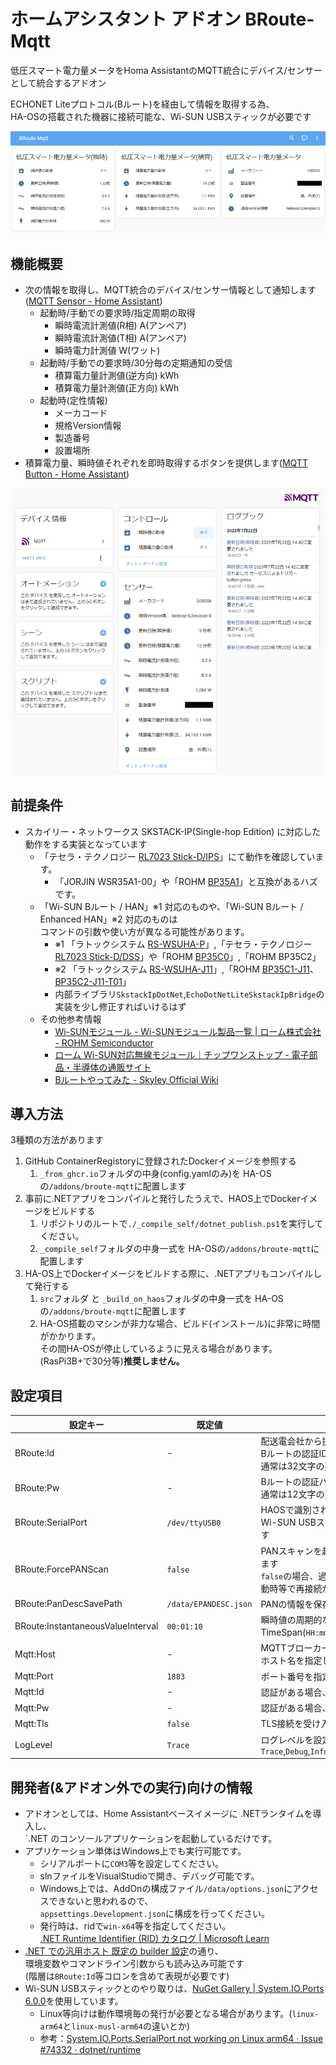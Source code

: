 # ホームアシスタント アドオン BRoute-Mqtt
低圧スマート電力量メータをHoma AssistantのMQTT統合にデバイス/センサーとして統合するアドオン

ECHONET Liteプロトコル(Bルート)を経由して情報を取得する為、<br>
HA-OSの搭載された機器に接続可能な、Wi-SUN USBスティックが必要です

![ダッシュボード上の表示例 画像1](_images/01.png)

## 機能概要
* 次の情報を取得し、MQTT統合のデバイス/センサー情報として通知します([MQTT Sensor - Home Assistant](https://www.home-assistant.io/integrations/sensor.mqtt/))
  * 起動時/手動での要求時/指定周期の取得
    * 瞬時電流計測値(R相) A(アンペア)
    * 瞬時電流計測値(T相) A(アンペア)
    * 瞬時電力計測値 W(ワット)
  * 起動時/手動での要求時/30分毎の定期通知の受信
    * 積算電力量計測値(逆方向) kWh
    * 積算電力量計測値(正方向) kWh
  * 起動時(定性情報)
    * メーカコード
    * 規格Version情報
    * 製造番号
    * 設置場所
* 積算電力量、瞬時値それぞれを即時取得するボタンを提供します([MQTT Button - Home Assistant](https://www.home-assistant.io/integrations/button.mqtt/))

![MQTT統合のデバイス画面](_images/02.png)

## 前提条件
* スカイリー・ネットワークス SKSTACK-IP(Single-hop Edition) に対応した動作をする実装となっています
    * 「テセラ・テクノロジー [RL7023 Stick-D/IPS](https://www.tessera.co.jp/product/rfmodul/rl7023stick-d_ips.html)」にて動作を確認しています。
        * 「JORJIN WSR35A1-00」や「ROHM [BP35A1](https://www.rohm.co.jp/products/wireless-communication/specified-low-power-radio-modules/bp35a1-product)」と互換があるハズです。
   * 「Wi-SUN Bルート / HAN」※1 対応のものや、「Wi-SUN Bルート /
Enhanced HAN」※2 対応のものは<br>コマンドの引数や使い方が異なる可能性があります。
      * ※1 「ラトックシステム [RS-WSUHA-P](https://www.ratocsystems.com/products/wisun/usb-wisun/rs-wsuha/)」,「テセラ・テクノロジー [RL7023 Stick-D/DSS](https://www.tessera.co.jp/product/rfmodul/rl7023stick-d_dss.html)」や「ROHM [BP35C0](https://www.rohm.co.jp/products/wireless-communication/specified-low-power-radio-modules/bp35c0-product)」,「ROHM BP35C2」
      * ※2 「ラトックシステム [RS-WSUHA-J11](https://www.ratocsystems.com/products/wisun/usb-wisun/rs-wsuha/)」,「ROHM [BP35C1-J11](https://www.rohm.co.jp/products/wireless-communication/specified-low-power-radio-modules/bp35c0-j11-product)、[BP35C2-J11-T01](https://www.rohm.co.jp/products/wireless-communication/specified-low-power-radio-modules/bp35c0-j11-product)」
      * 内部ライブラリ`SkstackIpDotNet`,`EchoDotNetLiteSkstackIpBridge`の実装を少し修正すればいけるはず
   * その他参考情報
       * [Wi-SUNモジュール - Wi-SUNモジュール製品一覧 | ローム株式会社 - ROHM Semiconductor](https://www.rohm.co.jp/products/wireless-communication/specified-low-power-radio-modules#anc-01)
       * [ローム Wi-SUN対応無線モジュール｜チップワンストップ - 電子部品・半導体の通販サイト](https://www.chip1stop.com/sp/products/rohm_wi-sun-module)
       * [Bルートやってみた - Skyley Official Wiki](https://www.skyley.com/wiki/index.php?B%E3%83%AB%E3%83%BC%E3%83%88%E3%82%84%E3%81%A3%E3%81%A6%E3%81%BF%E3%81%9F)

## 導入方法

3種類の方法があります

1. GitHub ContainerRegistoryに登録されたDockerイメージを参照する
    1. `_from_ghcr.io`フォルダの中身(config.yamlのみ)を HA-OSの`/addons/broute-mqtt`に配置します
1. 事前に.NETアプリをコンパイルと発行したうえで、HAOS上でDockerイメージをビルドする
    1. リポジトリのルートで`./_compile_self/dotnet_publish.ps1`を実行してください。
    1. `_compile_self`フォルダの中身一式を HA-OSの`/addons/broute-mqtt`に配置します
1. HA-OS上でDockerイメージをビルドする際に、.NETアプリもコンパイルして発行する
    1. `src`フォルダ と `_build_on_haos`フォルダの中身一式を HA-OSの`/addons/broute-mqtt`に配置します
    1. HA-OS搭載のマシンが非力な場合、ビルド(インストール)に非常に時間がかかります。<br>その間HA-OSが停止しているように見える場合があります。(RasPi3B+で30分等)**推奨しません。**

## 設定項目
|設定キー|既定値|説明|
|--|--|--|
|BRoute:Id|-|配送電会社から提供される<br>Bルートの認証IDを指定します<br>通常は32文字の英数字です|
|BRoute:Pw|-|Bルートの認証パスワードを指定します<br>通常は12文字の英数字です|
|BRoute:SerialPort|`/dev/ttyUSB0`|HAOSで識別される<br>Wi-SUN USBスティックのシリアルポートを指定します|
|BRoute:ForcePANScan|`false`|PANスキャンを起動時に強制する場合、`true`を指定します<br>`false`の場合、過去の接続時のPANを参照する為、再起動時等で再接続が早くなります|
|BRoute:PanDescSavePath|`/data/EPANDESC.json`|PANの情報を保存する先を指定します|
|BRoute:InstantaneousValueInterval|`00:01:10`|瞬時値の周期的な取得間隔を指定します<br>TimeSpan(`HH:mm:ss`)形式で記述します|
|Mqtt:Host|-|MQTTブローカー<br>ホスト名を指定します|
|Mqtt:Port|`1883`|ポート番号を指定します|
|Mqtt:Id|-|認証がある場合、IDを指定します|
|Mqtt:Pw|-|認証がある場合、PWを指定します|
|Mqtt:Tls|`false`|TLS接続を受け入れる場合、指定します|
|LogLevel|`Trace`|ログレベルを設定します<br>`Trace`,`Debug`,`Information`,`Warning`,`Error`,`Critical`,`None`|

## 開発者(&アドオン外での実行)向けの情報
* アドオンとしては、Home Assistantベースイメージに .NETランタイムを導入し、<br>`.NET のコンソールアプリケーションを起動しているだけです。
* アプリケーション単体はWindows上でも実行可能です。
   * シリアルポートに`COM3`等を設定してください。
   * slnファイルをVisualStudioで開き、デバッグ可能です。
   * Windows上では、AddOnの構成ファイル`/data/options.json`にアクセスできないと思われるので、<br>`appsettings.Development.json`に構成を行ってください。
   * 発行時は、ridで`win-x64`等を指定してください。<br> [.NET Runtime Identifier (RID) カタログ | Microsoft Learn](https://learn.microsoft.com/ja-jp/dotnet/core/rid-catalog)
* [.NET での汎用ホスト 既定の builder 設定](https://learn.microsoft.com/ja-jp/dotnet/core/extensions/generic-host#default-builder-settings)の通り、<br>環境変数やコマンドライン引数からも読み込み可能です<br>(階層は`BRoute:Id`等コロンを含めて表現が必要です)
* Wi-SUN USBスティックとのやり取りは、[NuGet Gallery | System.IO.Ports 6.0.0](https://www.nuget.org/packages/System.IO.Ports/6.0.0)を使用しています。
   * Linux等向けは動作環境毎の発行が必要となる場合があります。(`linux-arm64`と`linux-musl-arm64`の違いとか)
   * 参考：[System.IO.Ports.SerialPort not working on Linux arm64 · Issue #74332 · dotnet/runtime](https://github.com/dotnet/runtime/issues/74332)